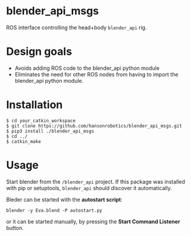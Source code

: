 blender_api_msgs
================

ROS interface controlling the head+body `blender_api` rig.

# Design goals
* Avoids adding ROS code to the blender_api python module
* Eliminates the need for other ROS nodes from having to import
  the blender_api python module.

# Installation
```
$ cd your_catkin_workspace
$ git clone https://github.com/hansonrobotics/blender_api_msgs.git
$ pip3 install ./blender_api_msgs
$ cd ../
$ catkin_make
```

# Usage
Start blender from the `/blender_api` project.  If this package was
installed with pip or setuptools, `blender_api` should discover it
automatically.

Bleder can be started with the **autostart script**:
```
blender -y Eva.blend -P autostart.py
```
or it can be started manually, by pressing the **Start Command
Listener** button.
